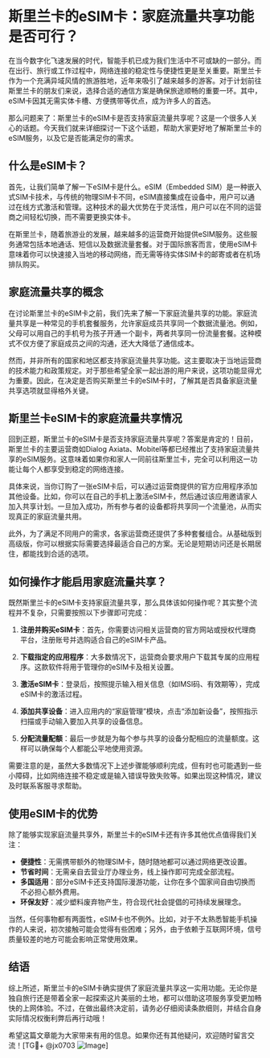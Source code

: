 # 斯里兰卡的eSIM卡：家庭流量共享功能是否可行？

在当今数字化飞速发展的时代，智能手机已成为我们生活中不可或缺的一部分。而在出行、旅行或工作过程中，网络连接的稳定性与便捷性更是至关重要。斯里兰卡作为一个充满异域风情的旅游胜地，近年来吸引了越来越多的游客。对于计划前往斯里兰卡的朋友们来说，选择合适的通信方案是确保旅途顺畅的重要一环。其中，eSIM卡因其无需实体卡槽、方便携带等优点，成为许多人的首选。

那么问题来了：斯里兰卡的eSIM卡是否支持家庭流量共享呢？这是一个很多人关心的话题。今天我们就来详细探讨一下这个话题，帮助大家更好地了解斯里兰卡的eSIM服务，以及它是否能满足你的需求。

## 什么是eSIM卡？

首先，让我们简单了解一下eSIM卡是什么。eSIM（Embedded SIM）是一种嵌入式SIM卡技术，与传统的物理SIM卡不同，eSIM直接集成在设备中，用户可以通过在线方式激活和管理。这种技术的最大优势在于灵活性，用户可以在不同的运营商之间轻松切换，而不需要更换实体卡。

在斯里兰卡，随着旅游业的发展，越来越多的运营商开始提供eSIM服务。这些服务通常包括本地通话、短信以及数据流量套餐。对于国际旅客而言，使用eSIM卡意味着你可以快速接入当地的移动网络，而无需等待实体SIM卡的邮寄或者在机场排队购买。

## 家庭流量共享的概念

在讨论斯里兰卡的eSIM卡之前，我们先来了解一下家庭流量共享的功能。家庭流量共享是一种常见的手机套餐服务，允许家庭成员共享同一个数据流量池。例如，父母可以用自己的手机号为孩子开通一个副卡，两者共享同一份流量套餐。这种模式不仅方便了家庭成员之间的沟通，还大大降低了通信成本。

然而，并非所有的国家和地区都支持家庭流量共享功能。这主要取决于当地运营商的技术能力和政策规定。对于那些希望全家一起出游的用户来说，这项功能显得尤为重要。因此，在决定是否购买斯里兰卡的eSIM卡时，了解其是否具备家庭流量共享选项就显得格外关键。

## 斯里兰卡eSIM卡的家庭流量共享情况

回到正题，斯里兰卡的eSIM卡是否支持家庭流量共享呢？答案是肯定的！目前，斯里兰卡的主要运营商如Dialog Axiata、Mobitel等都已经推出了支持家庭流量共享的eSIM服务。这意味着如果你和家人一同前往斯里兰卡，完全可以利用这一功能让每个人都享受到稳定的网络连接。

具体来说，当你订购了一张eSIM卡后，可以通过运营商提供的官方应用程序添加其他设备。比如，你可以在自己的手机上激活eSIM卡，然后通过该应用邀请家人加入共享计划。一旦加入成功，所有参与者的设备都将共享同一个流量池，从而实现真正的家庭流量共用。

此外，为了满足不同用户的需求，各家运营商还提供了多种套餐组合。从基础版到高级版，你可以根据实际需要选择最适合自己的方案。无论是短期访问还是长期居住，都能找到合适的选项。

## 如何操作才能启用家庭流量共享？

既然斯里兰卡的eSIM卡支持家庭流量共享，那么具体该如何操作呢？其实整个流程并不复杂，只需要按照以下步骤即可完成：

1. **注册并购买eSIM卡**：首先，你需要访问相关运营商的官方网站或授权代理商平台，注册账号并选购适合自己的eSIM卡产品。
   
2. **下载指定的应用程序**：大多数情况下，运营商会要求用户下载其专属的应用程序。这款软件将用于管理你的eSIM卡及相关设置。

3. **激活eSIM卡**：登录后，按照提示输入相关信息（如IMSI码、有效期等），完成eSIM卡的激活过程。

4. **添加共享设备**：进入应用内的“家庭管理”模块，点击“添加新设备”，按照指示扫描或手动输入要加入共享的设备信息。

5. **分配流量配额**：最后一步就是为每个参与共享的设备分配相应的流量额度。这样可以确保每个人都能公平地使用资源。

需要注意的是，虽然大多数情况下上述步骤能够顺利完成，但有时也可能遇到一些小障碍，比如网络连接不稳定或是输入错误导致失败等。如果出现这种情况，建议及时联系客服寻求帮助。

## 使用eSIM卡的优势

除了能够实现家庭流量共享外，斯里兰卡的eSIM卡还有许多其他优点值得我们关注：

- **便捷性**：无需携带额外的物理SIM卡，随时随地都可以通过网络更改设置。
- **节省时间**：无需亲自去营业厅办理业务，线上操作即可完成全部流程。
- **多国适用**：部分eSIM卡还支持国际漫游功能，让你在多个国家间自由切换而不必担心额外费用。
- **环保友好**：减少塑料废弃物产生，符合现代社会提倡的可持续发展理念。

当然，任何事物都有两面性，eSIM卡也不例外。比如，对于不太熟悉智能手机操作的人来说，初次接触可能会觉得有些困难；另外，由于依赖于互联网环境，信号质量较差的地方可能会影响正常使用效果。

## 结语

综上所述，斯里兰卡的eSIM卡确实提供了家庭流量共享这一实用功能。无论你是独自旅行还是带着全家一起探索这片美丽的土地，都可以借助这项服务享受更加畅快的上网体验。不过，在做出最终决定前，请务必仔细阅读条款细则，并结合自身实际情况权衡利弊后再行动哦！

希望这篇文章能为大家带来有用的信息。如果你还有其他疑问，欢迎随时留言交流！[TG💪+ @jx0703 ![Image](https://github.com/user-attachments/assets/dbca1d08-cadb-493c-b0ec-ad6f7a83f270)]